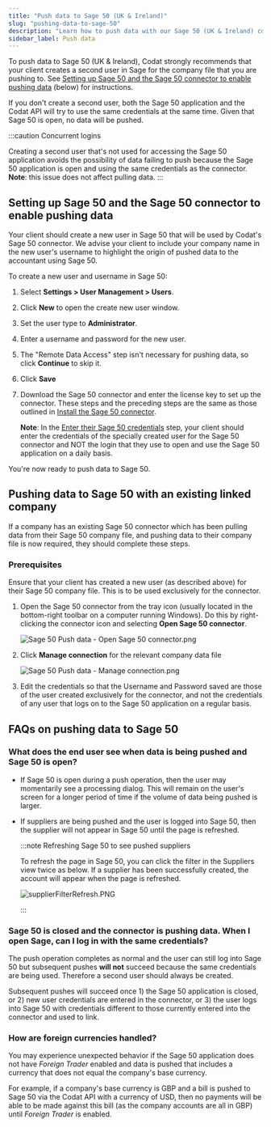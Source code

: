 ```yaml
---
title: "Push data to Sage 50 (UK & Ireland)"
slug: "pushing-data-to-sage-50"
description: "Learn how to push data with our Sage 50 (UK & Ireland) connector and view FAQs."
sidebar_label: Push data
---
```


To push data to Sage 50 (UK & Ireland), Codat strongly recommends that your client creates a second user in Sage for the company file that you are pushing to. See [Setting up Sage 50 and the Sage 50 connector to enable pushing data](/integrations/accounting/sage50/pushing-data-to-sage-50#section-setting-up-sage-50-and-the-sage-50-connector-to-enable-pushing-data) (below) for instructions.

If you don't create a second user, both the Sage 50 application and the Codat API will try to use the same credentials at the same time. Given that Sage 50 is open, no data will be pushed.

:::caution Concurrent logins

Creating a second user that's not used for accessing the Sage 50 application avoids the possibility of data failing to push because the Sage 50 application is open and using the same credentials as the connector.
**Note**: this issue does not affect pulling data.
:::

## Setting up Sage 50 and the Sage 50 connector to enable pushing data

Your client should create a new user in Sage 50 that will be used by Codat's Sage 50 connector. We advise your client to include your company name in the new user's username to highlight the origin of pushed data to the accountant using Sage 50.

To create a new user and username in Sage 50:

1. Select **Settings > User Management > Users**.
2. Click **New** to open the create new user window.
3. Set the user type to **Administrator**.
4. Enter a username and password for the new user.
5. The "Remote Data Access" step isn't necessary for pushing data, so click **Continue** to skip it.
6. Click **Save**
7. Download the Sage 50 connector and enter the license key to set up the connector. These steps and the preceding steps are the same as those outlined in [Install the Sage 50 connector](/integrations/accounting/sage50/installing-the-sage-50-connector).  
   
   **Note**: In the [Enter their Sage 50 credentials](/integrations/accounting/sage50/installing-the-sage-50-connector#5-enter-their-sage-50-credentials) step, your client should enter the credentials of the specially created user for the Sage 50 connector and NOT the login that they use to open and use the Sage 50 application on a daily basis.

You're now ready to push data to Sage 50.

## Pushing data to Sage 50 with an existing linked company

If a company has an existing Sage 50 connector which has been pulling data from their Sage 50 company file, and pushing data to their company file is now required, they should complete these steps.

### Prerequisites

Ensure that your client has created a new user (as described above) for their Sage 50 company file. This is to be used exclusively for the connector.

1. Open the Sage 50 connector from the tray icon (usually located in the bottom-right toolbar on a computer running Windows). Do this by right-clicking the connector icon and selecting **Open Sage 50 connector**.

   ![](/img/old/ce398a2-Sage_50_Push_data_-_Open_Sage_50_connector.png "Sage 50 Push data - Open Sage 50 connector.png")

2. Click **Manage connection** for the relevant company data file

   ![](/img/old/d84aee4-Sage_50_Push_data_-_Manage_connection.png "Sage 50 Push data - Manage connection.png")

3. Edit the credentials so that the Username and Password saved are those of the user created exclusively for the connector, and not the credentials of any user that logs on to the Sage 50 application on a regular basis.

## FAQs on pushing data to Sage 50

### What does the end user see when data is being pushed and Sage 50 is open?

- If Sage 50 is open during a push operation, then the user may momentarily see a processing dialog. This will remain on the user's screen for a longer period of time if the volume of data being pushed is larger.
- If suppliers are being pushed and the user is logged into Sage 50, then the supplier will not appear in Sage 50 until the page is refreshed.
  
  :::note Refreshing Sage 50 to see pushed suppliers

  To refresh the page in Sage 50, you can click the filter in the Suppliers view twice as below. If a supplier has been successfully created, the account will appear when the page is refreshed.  

  ![](/img/old/719da3c-supplierFilterRefresh.png "supplierFilterRefresh.PNG")

   :::

### Sage 50 is closed and the connector is pushing data. When I open Sage, can I log in with the same credentials?

The push operation completes as normal and the user can still log into Sage 50 but subsequent pushes **will not** succeed because the same credentials are being used. Therefore a second user should always be created.

Subsequent pushes will succeed once 1) the Sage 50 application is closed, or 2) new user credentials are entered in the connector, or 3) the user logs into Sage 50 with credentials different to those currently entered into the connector and used to link.

### How are foreign currencies handled?

You may experience unexpected behavior if the Sage 50 application does not have _Foreign Trader_ enabled and data is pushed that includes a currency that does not equal the company's base currency.

For example, if a company's base currency is GBP and a bill is pushed to Sage 50 via the Codat API with a currency of USD, then no payments will be able to be made against this bill (as the company accounts are all in GBP) until _Foreign Trader_ is enabled.
